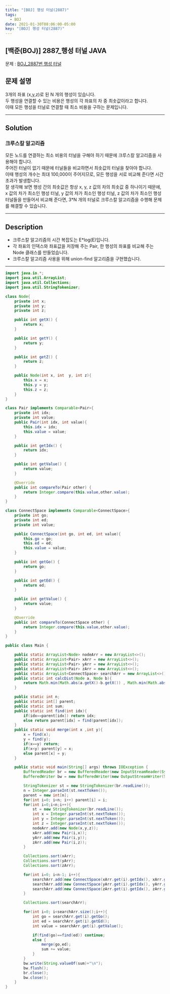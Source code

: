 ```yaml
---
title: "[BOJ] 행성 터널(2887)"
tags:
  - BOJ
date: 2021-01-30T08:06:00-05:00
key: "[BOJ] 행성 터널(2887)"
---
```


## [백준(BOJ)] 2887_행성 터널 JAVA

<!--more-->

문제 : [BOJ_2887번 행성 터널](https://www.acmicpc.net/problem/2887)<br>

## 문제 설명

3개의 좌표 (x,y,z)로 된 N 개의 행성이 있습니다.<br>
두 행성을 연결할 수 있는 비용은 행성의 각 좌표의 차 중 최솟값이라고 합니다.<br>
이때 모든 행성을 터널로 연결할 때 최소 비용을 구하는 문제입니다.<br>
 

---

## Solution

### 크루스칼 알고리즘
모든 노드를 연결하는 최소 비용의 터널을 구해야 하기 때문에 크루스칼 알고리즘을 사용해야 합니다.<br>
주어진 터널이 없기 때문에 터널들을 비교하면서 최솟값의 터널을 찾아야 합니다.<br>
이때 행성의 개수는 최대 100,000이 주어지므로, 모든 행성을 서로 비교해 준다면 시간 초과가 발생합니다.<br>
잘 생각해 보면 행성 간의 최솟값은 항상 x, y, z 값의 차의 최솟값 중 하나이기 때문에, x 값의 차가 최소인 행성 터널, y 값의 차가 최소인 행성 터널, z 값의 차가 최소인 행성 터널들을 만들어서 비교해 준다면, 3*N 개의 터널로 크루스칼 알고리즘을 수행해 문제를 해결할 수 있습니다.<br>



---

## Description

- 크루스칼 알고리즘의 시간 복잡도는 E*log(E)입니다.<br>
- 각 좌표의 인덱스와 좌표값을 저장해 주는 Pair, 한 행성의 좌표를 비교해 주는 Node 클래스를 만들었습니다.
- 크루스칼 알고리즘 사용을 위해 union-find 알고리즘을 구현했습니다.<br>


---

```java
import java.io.*;
import java.util.ArrayList;
import java.util.Collections;
import java.util.StringTokenizer;

class Node{
    private int x;
    private int y;
    private int z;

    public int getX() {
        return x;
    }

    public int getY() {
        return y;
    }

    public int getZ() {
        return z;
    }

    public Node(int x, int  y, int z){
        this.x = x;
        this.y = y;
        this.z = z;
    }
}

class Pair implements Comparable<Pair>{
    private int idx;
    private int value;
    public Pair(int idx, int value){
        this.idx = idx;
        this.value = value;
    }

    public int getIdx() {
        return idx;
    }

    public int getValue() {
        return value;
    }

    @Override
    public int compareTo(Pair other) {
        return Integer.compare(this.value,other.value);
    }
}

class ConnectSpace implements Comparable<ConnectSpace>{
    private int go;
    private int ed;
    private int value;

    public ConnectSpace(int go, int ed, int value){
        this.go = go;
        this.ed = ed;
        this.value = value;
    }

    public int getGo() {
        return go;
    }

    public int getEd() {
        return ed;
    }

    public int getValue() {
        return value;
    }

    @Override
    public int compareTo(ConnectSpace other) {
        return Integer.compare(this.value,other.value);
    }
}

public class Main {

    public static ArrayList<Node> nodeArr = new ArrayList<>();
    public static ArrayList<Pair> xArr = new ArrayList<>();
    public static ArrayList<Pair> yArr = new ArrayList<>();
    public static ArrayList<Pair> zArr = new ArrayList<>();
    public static ArrayList<ConnectSpace> searchArr = new ArrayList<>();
    public static int calcDist(Node a, Node b){
        return Math.min(Math.abs(a.getX()-b.getX()) , Math.min(Math.abs(a.getY()-b.getY()) , Math.abs(a.getZ() - b.getZ())));
    }

    public static int n;
    public static int[] parent;
    public static int sum;
    public static int find(int idx){
        if(idx==parent[idx]) return idx;
        else return parent[idx] = find(parent[idx]);
    }
    public static void merge(int x ,int y){
        x = find(x);
        y = find(y);
        if(x==y) return;
        if(x<y) parent[y] = x;
        else parent[x] = y;
    }

    public static void main(String[] args) throws IOException {
        BufferedReader br = new BufferedReader(new InputStreamReader(System.in));
        BufferedWriter bw = new BufferedWriter(new OutputStreamWriter(System.out));

        StringTokenizer st = new StringTokenizer(br.readLine());
        n = Integer.parseInt(st.nextToken());
        parent = new int[n];
        for(int i=0; i<n; i++) parent[i] = i;
        for(int i=0;i<n;i++){
            st = new StringTokenizer(br.readLine());
            int x = Integer.parseInt(st.nextToken());
            int y = Integer.parseInt(st.nextToken());
            int z = Integer.parseInt(st.nextToken());
            nodeArr.add(new Node(x,y,z));
            xArr.add(new Pair(i,x));
            yArr.add(new Pair(i,y));
            zArr.add(new Pair(i,z));
        }

        Collections.sort(xArr);
        Collections.sort(yArr);
        Collections.sort(zArr);

        for(int i=0; i<n-1; i++){
            searchArr.add(new ConnectSpace(xArr.get(i).getIdx(), xArr.get(i+1).getIdx() , calcDist(nodeArr.get(xArr.get(i).getIdx()),nodeArr.get(xArr.get(i+1).getIdx()))));
            searchArr.add(new ConnectSpace(yArr.get(i).getIdx(), yArr.get(i+1).getIdx() , calcDist(nodeArr.get(yArr.get(i).getIdx()),nodeArr.get(yArr.get(i+1).getIdx()))));
            searchArr.add(new ConnectSpace(zArr.get(i).getIdx(), zArr.get(i+1).getIdx() , calcDist(nodeArr.get(zArr.get(i).getIdx()),nodeArr.get(zArr.get(i+1).getIdx()))));
        }

        Collections.sort(searchArr);

        for(int i=0; i<searchArr.size();i++){
            int go = searchArr.get(i).getGo();
            int ed = searchArr.get(i).getEd();
            int value = searchArr.get(i).getValue();

            if(find(go)==find(ed)) continue;
            else {
                merge(go,ed);
                sum += value;
            }
        }
        bw.write(String.valueOf(sum)+"\n");
        bw.flush();
        br.close();
        bw.close();
    }
}
```